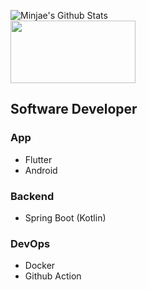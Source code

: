 ![Minjae's Github Stats](https://github-readme-stats.vercel.app/api?username=bungabear&show_icons=true&count_private=true)    
[<img src="https://mwidget.moberan.com/api/widget/c8c647eb-95c7-4237-a4a0-6a4da8520255?useFadeIn=true" width="200" height="100" />](https://m-widget.moberan.com)

## Software Developer
### App
* Flutter
* Android

### Backend
* Spring Boot (Kotlin)

### DevOps
* Docker
* Github Action


